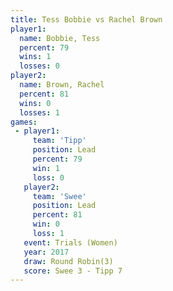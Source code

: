 ```yaml
---
title: Tess Bobbie vs Rachel Brown
player1:             
  name: Bobbie, Tess 
  percent: 79        
  wins: 1            
  losses: 0          
player2:             
  name: Brown, Rachel
  percent: 81        
  wins: 0            
  losses: 1          
games:
 - player1:        
     team: 'Tipp'  
     position: Lead
     percent: 79   
     win: 1        
     loss: 0       
   player2:        
     team: 'Swee'  
     position: Lead
     percent: 81   
     win: 0        
     loss: 1       
   event: Trials (Women) 
   year: 2017            
   draw: Round Robin(3)  
   score: Swee 3 - Tipp 7
---
```

